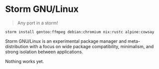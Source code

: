 # Storm GNU/Linux

> Any port in a storm!

    storm install gentoo:ffmpeg debian:chromium nix:rustc alpine:cowsay

Storm GNU/Linux is an experimental package manager and meta-distribution with a focus on wide package compatibility, minimalism, and strong isolation between applications.

Nothing works yet.
